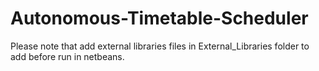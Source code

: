 # Autonomous-Timetable-Scheduler

Please note that add external libraries files in External_Libraries folder to add before run in netbeans.
